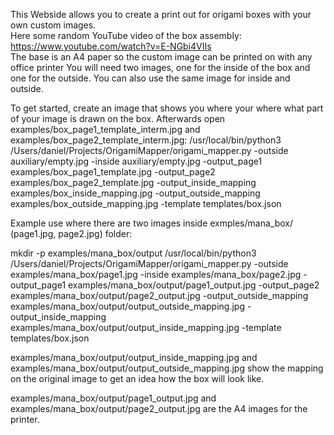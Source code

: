 This Webside allows you to create a print out for origami boxes with your own custom images.
<br>
Here some random YouTube video of the box assembly:
https://www.youtube.com/watch?v=E-NGbi4VIIs \
The base is an A4 paper so the custom image can be printed on with any office printer
You will need two images, one for the inside of the box and one for the outside. You can also use the same image for inside and outside.

To get started, create an image that shows you where your where what part of your image is drawn on the box.
Afterwards open examples/box_page1_template_interm.jpg and examples/box_page2_template_interm.jpg:
/usr/local/bin/python3 /Users/daniel/Projects/OrigamiMapper/origami_mapper.py -outside auxiliary/empty.jpg -inside auxiliary/empty.jpg -output_page1 examples/box_page1_template.jpg -output_page2 examples/box_page2_template.jpg -output_inside_mapping examples/box_inside_mapping.jpg -output_outside_mapping examples/box_outside_mapping.jpg -template templates/box.json

Example use where there are two images inside exmples/mana_box/ (page1.jpg, page2.jpg) folder:

mkdir -p examples/mana_box/output
/usr/local/bin/python3 /Users/daniel/Projects/OrigamiMapper/origami_mapper.py -outside examples/mana_box/page1.jpg -inside examples/mana_box/page2.jpg -output_page1 examples/mana_box/output/page1_output.jpg -output_page2 examples/mana_box/output/page2_output.jpg -output_outside_mapping examples/mana_box/output/output_outside_mapping.jpg -output_inside_mapping examples/mana_box/output/output_inside_mapping.jpg -template templates/box.json

examples/mana_box/output/output_inside_mapping.jpg and examples/mana_box/output/output_outside_mapping.jpg
show the mapping on the original image to get an idea how the box will look like.

examples/mana_box/output/page1_output.jpg and examples/mana_box/output/page2_output.jpg
are the A4 images for the printer.

